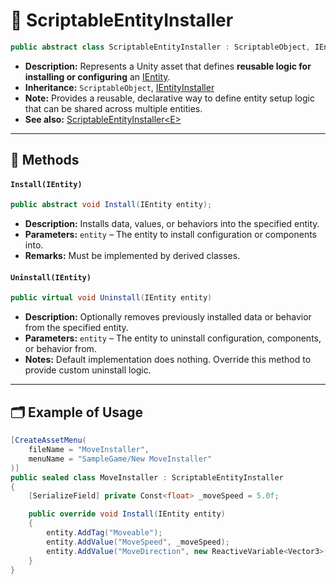 # 🧩 ScriptableEntityInstaller

```csharp
public abstract class ScriptableEntityInstaller : ScriptableObject, IEntityInstaller
```
- **Description:** Represents a Unity asset that defines **reusable logic for installing or configuring**
an [IEntity](../Entities/IEntity.md). 
- **Inheritance:** `ScriptableObject`, [IEntityInstaller](IEntityInstaller.md)
- **Note:** Provides a reusable, declarative way to define entity setup logic that can be shared across multiple
  entities.
- **See also:** [ScriptableEntityInstaller&lt;E&gt;](ScriptableEntityInstaller%601.md)

---

## 🏹 Methods

#### `Install(IEntity)`

```csharp
public abstract void Install(IEntity entity);
```

- **Description:** Installs data, values, or behaviors into the specified entity.
- **Parameters:** `entity` – The entity to install configuration or components into.
- **Remarks:** Must be implemented by derived classes.

#### `Uninstall(IEntity)`

```csharp
public virtual void Uninstall(IEntity entity)
```

- **Description:** Optionally removes previously installed data or behavior from the specified entity.
- **Parameters:** `entity` – The entity to uninstall configuration, components, or behavior from.
- **Notes:** Default implementation does nothing. Override this method to provide custom uninstall logic.

---

## 🗂 Example of Usage

```csharp
[CreateAssetMenu(
    fileName = "MoveInstaller",
    menuName = "SampleGame/New MoveInstaller"
)]
public sealed class MoveInstaller : ScriptableEntityInstaller
{
    [SerializeField] private Const<float> _moveSpeed = 5.0f; 

    public override void Install(IEntity entity)
    {
        entity.AddTag("Moveable");
        entity.AddValue("MoveSpeed", _moveSpeed);
        entity.AddValue("MoveDirection", new ReactiveVariable<Vector3>());
    }
}
```